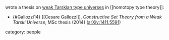 
wrote a thesis on [weak Tarskian type universes](http://ncatlab.org/nlab/show/type+of+types#TarskiStyle) in [[homotopy type theory]]:

* {#Gallozzi14} [[Cesare Gallozzi]], _Constructive Set Theory from a Weak Tarski Universe_, MSc thesis (2014)  ([arXiv:1411.5591](http://xxx.tau.ac.il/abs/1411.5591))

category: people
